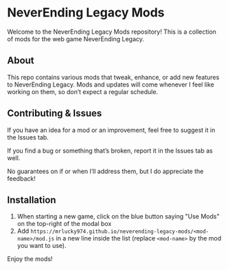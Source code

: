# NeverEnding Legacy Mods
Welcome to the NeverEnding Legacy Mods repository! This is a collection of mods for the web game NeverEnding Legacy.

## About
This repo contains various mods that tweak, enhance, or add new features to NeverEnding Legacy. Mods and updates will come whenever I feel like working on them, so don’t expect a regular schedule.

## Contributing & Issues
If you have an idea for a mod or an improvement, feel free to suggest it in the Issues tab.

If you find a bug or something that’s broken, report it in the Issues tab as well.

No guarantees on if or when I’ll address them, but I do appreciate the feedback!

## Installation
1. When starting a new game, click on the blue button saying "Use Mods" on the top-right of the modal box
2. Add ``https://mrlucky974.github.io/neverending-legacy-mods/<mod-name>/mod.js`` in a new line inside the list (replace ``<mod-name>`` by the mod you want to use).

Enjoy the mods!